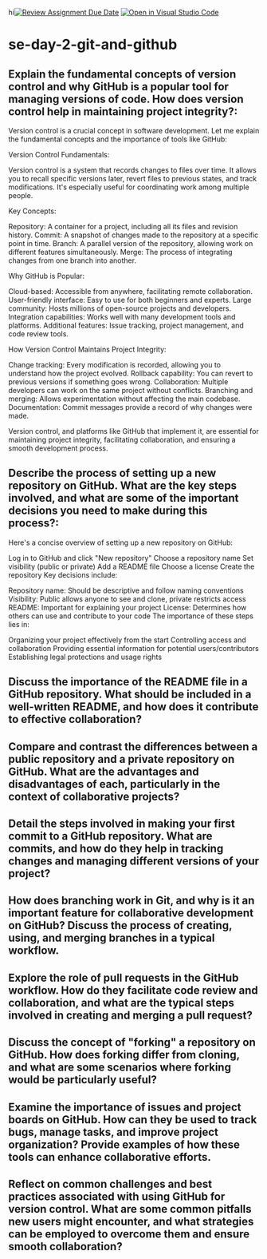 hi[![Review Assignment Due Date](https://classroom.github.com/assets/deadline-readme-button-22041afd0340ce965d47ae6ef1cefeee28c7c493a6346c4f15d667ab976d596c.svg)](https://classroom.github.com/a/8wgCKhpZ)
[![Open in Visual Studio Code](https://classroom.github.com/assets/open-in-vscode-2e0aaae1b6195c2367325f4f02e2d04e9abb55f0b24a779b69b11b9e10269abc.svg)](https://classroom.github.com/online_ide?assignment_repo_id=15808971&assignment_repo_type=AssignmentRepo)
# se-day-2-git-and-github
## Explain the fundamental concepts of version control and why GitHub is a popular tool for managing versions of code. How does version control help in maintaining project integrity?:
Version control is a crucial concept in software development. Let me explain the fundamental concepts and the importance of tools like GitHub:

Version Control Fundamentals:

Version control is a system that records changes to files over time.
It allows you to recall specific versions later, revert files to previous states, and track modifications.
It's especially useful for coordinating work among multiple people.


Key Concepts:

Repository: A container for a project, including all its files and revision history.
Commit: A snapshot of changes made to the repository at a specific point in time.
Branch: A parallel version of the repository, allowing work on different features simultaneously.
Merge: The process of integrating changes from one branch into another.


Why GitHub is Popular:

Cloud-based: Accessible from anywhere, facilitating remote collaboration.
User-friendly interface: Easy to use for both beginners and experts.
Large community: Hosts millions of open-source projects and developers.
Integration capabilities: Works well with many development tools and platforms.
Additional features: Issue tracking, project management, and code review tools.


How Version Control Maintains Project Integrity:

Change tracking: Every modification is recorded, allowing you to understand how the project evolved.
Rollback capability: You can revert to previous versions if something goes wrong.
Collaboration: Multiple developers can work on the same project without conflicts.
Branching and merging: Allows experimentation without affecting the main codebase.
Documentation: Commit messages provide a record of why changes were made.



Version control, and platforms like GitHub that implement it, are essential for maintaining project integrity, facilitating collaboration, and ensuring a smooth development process.

## Describe the process of setting up a new repository on GitHub. What are the key steps involved, and what are some of the important decisions you need to make during this process?:
Here's a concise overview of setting up a new repository on GitHub:

Log in to GitHub and click "New repository"
Choose a repository name
Set visibility (public or private)
Add a README file
Choose a license
Create the repository
Key decisions include:

Repository name: Should be descriptive and follow naming conventions
Visibility: Public allows anyone to see and clone, private restricts access
README: Important for explaining your project
License: Determines how others can use and contribute to your code
The importance of these steps lies in:

Organizing your project effectively from the start
Controlling access and collaboration
Providing essential information for potential users/contributors
Establishing legal protections and usage rights

## Discuss the importance of the README file in a GitHub repository. What should be included in a well-written README, and how does it contribute to effective collaboration?

## Compare and contrast the differences between a public repository and a private repository on GitHub. What are the advantages and disadvantages of each, particularly in the context of collaborative projects?

## Detail the steps involved in making your first commit to a GitHub repository. What are commits, and how do they help in tracking changes and managing different versions of your project?

## How does branching work in Git, and why is it an important feature for collaborative development on GitHub? Discuss the process of creating, using, and merging branches in a typical workflow.

## Explore the role of pull requests in the GitHub workflow. How do they facilitate code review and collaboration, and what are the typical steps involved in creating and merging a pull request?

## Discuss the concept of "forking" a repository on GitHub. How does forking differ from cloning, and what are some scenarios where forking would be particularly useful?

## Examine the importance of issues and project boards on GitHub. How can they be used to track bugs, manage tasks, and improve project organization? Provide examples of how these tools can enhance collaborative efforts.

## Reflect on common challenges and best practices associated with using GitHub for version control. What are some common pitfalls new users might encounter, and what strategies can be employed to overcome them and ensure smooth collaboration?
